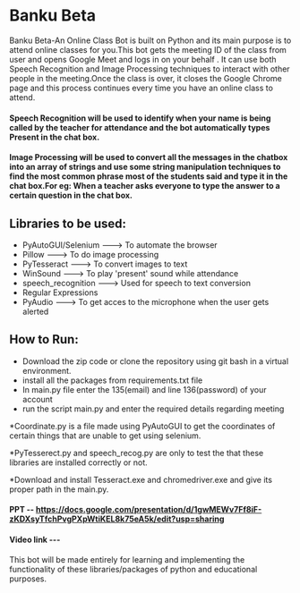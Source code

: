 # Banku Beta

Banku Beta-An Online Class Bot is built on Python and its main purpose is to attend online classes for you.This bot gets the meeting ID of the class from user and opens Google Meet and logs in on your behalf . It can use both Speech Recognition and Image Processing techniques to interact with other people in the meeting.Once the class is over, it closes the Google Chrome page and this process continues every time you have an online class to attend.

#### Speech Recognition will be used to identify when your name is being called by the teacher for attendance and the bot automatically types Present in the chat box.
#### Image Processing will be used to convert all the messages in the chatbox into an array of strings and use some string manipulation techniques to find the most common phrase most of the students said and type it in the chat box.For eg: When a teacher asks everyone to type the answer to a certain question in the chat box.

## Libraries to be used:
* PyAutoGUI/Selenium ---> To automate the browser 
* Pillow ---> To do image processing 
* PyTesseract ---> To convert images to text 
* WinSound ---> To play 'present' sound while attendance 
* speech_recognition ---> Used for speech to text conversion 
* Regular Expressions 
* PyAudio ---> To get acces to the microphone when the user gets alerted

## How to Run:
* Download the zip code or clone the repository using git bash in a virtual environment.
* install all the packages from requirements.txt file
* In main.py file enter the 135(email) and line 136(password) of your account
* run the script main.py and enter the required details regarding meeting 

*Coordinate.py is a file made using PyAutoGUI to get the coordinates of certain things that are unable to get using selenium.

*PyTesserect.py and speech_recog.py are only to test the that these libraries are installed correctly or not.

*Download and install Tesseract.exe and chromedriver.exe and give its proper path in the main.py.

#### PPT -- https://docs.google.com/presentation/d/1gwMEWv7Ff8iF-zKDXsyTfchPvgPXpWtiKEL8k75eA5k/edit?usp=sharing
#### Video link ---


This bot will be made entirely for learning and implementing the functionality of these libraries/packages of python and educational purposes.
